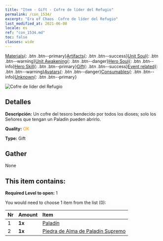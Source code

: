 ```yaml
---
title: "Item - Gift - Cofre de líder del Refugio"
permalink: /con_1534/
excerpt: "Era of Chaos  Cofre de líder del Refugio"
last_modified_at: 2021-06-08
locale: es
ref: "con_1534.md"
toc: false
classes: wide
---
```

 [Materials](/ItemsES/){: .btn .btn--primary}[Artifacts](/ItemsES/Artifacts/){: .btn .btn--success}[Unit Soul](/ItemsES/UnitSoul/){: .btn .btn--warning}[Unit Awakening](/ItemsES/UnitAwakening/){: .btn .btn--danger}[Hero Soul](/ItemsES/HeroSoul/){: .btn .btn--info}[Hero Skill](/ItemsES/HeroSkill/){: .btn .btn--primary}[Gift](/ItemsES/Gift/){: .btn .btn--success}[Event related](/ItemsES/Events/){: .btn .btn--warning}[Avatars](/ItemsES/Avatars/){: .btn .btn--danger}[Consumables](/ItemsES/Consumables/){: .btn .btn--info}[Unknown](/ItemsES/Unknown/){: .btn .btn--primary}

 ![Cofre de líder del Refugio](/images/t/i_907068.png)

## Detalles
 **Descripción:** Un cofre del tesoro bendecido por todos los dioses; solo los Señores que tengan un Paladín pueden abrirlo.

 **Quality:** <span style="color: #FF8C00">OK</span>

 **Type:** Gift

## Gather

  None

## This item contains:

 **Required Level to open:** 1

 You would need to choose 1 item from the list (0):

  | Nr | Amount |     Item    |
  |:---|:-------|:------------|
  | 1 |  **1x** | [Paladín](/ItemsES/unt_197/) |  | 
  | 2 |  **1x** | [Piedra de Alma de Paladín Supremo](/ItemsES/unt_289/) |  | 
